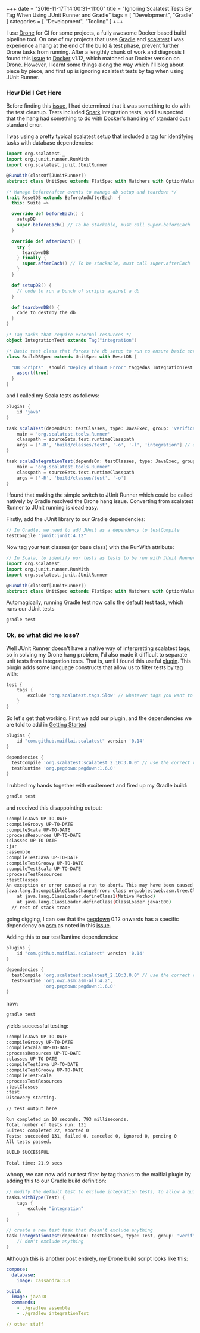 +++
date        = "2016-11-17T14:00:31+11:00"
title       = "Ignoring Scalatest Tests By Tag When Using JUnit Runner and Gradle"
tags        = [ "Development", "Gradle" ]
categories  = [ "Development", "Tooling" ]
+++

I use [Drone](https://github.com/drone/drone) for CI for some projects, a fully awesome Docker based build pipeline tool. On one of my projects that uses [Gradle](https://gradle.org/) and [scalatest](http://www.scalatest.org/) I was experience a hang at the end of the build & test phase, prevent further Drone tasks from running. After a lengthly chunk of work and diagnosis I found this [issue](https://github.com/drone/drone/issues/1817) to [Docker](https://www.docker.com/) v1.12, which matched our Docker version on Drone. However, I learnt some things along the way which I'll blog about piece by piece, and first up is ignoring scalatest tests by tag when using JUnit Runner.

### How Did I Get Here

Before finding this [issue](https://github.com/drone/drone/issues/1817), I had determined that it was something to do with the test cleanup. Tests included [Spark](http://spark.apache.org/) integration tests, and I suspected that the hang had something to do with Docker's handling of standard out / standard error.

I was using a pretty typical scalatest setup that included a tag for identifying tasks with database dependencies:

```scala
import org.scalatest._
import org.junit.runner.RunWith
import org.scalatest.junit.JUnitRunner

@RunWith(classOf[JUnitRunner])
abstract class UnitSpec extends FlatSpec with Matchers with OptionValues with Inside with Inspectors

/* Manage before/after events to manage db setup and teardown */
trait ResetDB extends BeforeAndAfterEach  {
  this: Suite =>

  override def beforeEach() {
    setupDB
    super.beforeEach() // To be stackable, must call super.beforeEach
  }

  override def afterEach() {
    try {
      teardownDB
    } finally {
      super.afterEach() // To be stackable, must call super.afterEach
    }
  }

  def setupDB() {
    // code to run a bunch of scripts against a db
  }

  def teardownDB() {
    code to destroy the db
  }
}

/* Tag tasks that require external resources */
object IntegrationTest extends Tag("integration")

/* Basic test class that forces the db setup to run to ensure basic scripting is ok */
class BuildDBSpec extends UnitSpec with ResetDB {

  "DB Scripts"  should "Deploy Without Error" taggedAs IntegrationTest in {
    assert(true)
  }
}
```

and I called my Scala tests as follows:

```groovy
plugins {
    id 'java'
}

task scalaTest(dependsOn: testClasses, type: JavaExec, group: 'verification') {
    main = 'org.scalatest.tools.Runner'
    classpath = sourceSets.test.runtimeClasspath
    args = ['-R', 'build/classes/test', '-o', '-l', 'integration'] // exclude integration tests
}

task scalaIntegrationTest(dependsOn: testClasses, type: JavaExec, group: 'verification') {
    main = 'org.scalatest.tools.Runner'
    classpath = sourceSets.test.runtimeClasspath
    args = ['-R', 'build/classes/test', '-o']
}
```

I found that making the simple switch to JUnit Runner which could be called natively by Gradle resolved the Drone hang issue. Converting from scalatest Runner to JUnit running is dead easy.

Firstly, add the JUnit library to our Gradle dependencies:

```groovy
// In Gradle, we need to add JUnit as a dependency to testCompile
testCompile "junit:junit:4.12"
```

Now tag your test classes (or base class) with the RunWith attribute:

```scala
// In Scala, to identify our tests as tests to be run with JUnit Runner, I tagged m base class with the RunWith attribute
import org.scalatest._
import org.junit.runner.RunWith
import org.scalatest.junit.JUnitRunner

@RunWith(classOf[JUnitRunner])
abstract class UnitSpec extends FlatSpec with Matchers with OptionValues with Inside with Inspectors
```

Automagically, running Gradle test now calls the default test task, which runs our JUnit tests
```bash
gradle test
```

### Ok, so what did we lose?

Well JUnit Runner doesn't have a native way of interpretting scalatest tags, so in solving my Drone hang problem, I'd also made it difficult to separate unit tests from integration tests. That is, until I found this useful [plugin](https://github.com/maiflai/gradle-scalatest). This plugin adds some language constructs that allow us to filter tests by tag with:

```groovy
test {
    tags {
        exclude 'org.scalatest.tags.Slow' // whatever tags you want to exclude.
    }
}
```

So let's get that working. First we add our plugin, and the dependencies we are told to add in [Getting Started](https://github.com/maiflai/gradle-scalatest#getting-started)

```groovy
plugins {
    id "com.github.maiflai.scalatest" version '0.14'
}

dependencies {
  testCompile 'org.scalatest:scalatest_2.10:3.0.0' // use the correct version of Scala here
  testRuntime 'org.pegdown:pegdown:1.6.0'
}
```

I rubbed my hands together with excitement and fired up my Gradle build:

```bash
gradle test
```

and received this disappointing output:

```bash
:compileJava UP-TO-DATE
:compileGroovy UP-TO-DATE
:compileScala UP-TO-DATE
:processResources UP-TO-DATE
:classes UP-TO-DATE
:jar
:assemble
:compileTestJava UP-TO-DATE
:compileTestGroovy UP-TO-DATE
:compileTestScala UP-TO-DATE
:processTestResources
:testClasses
An exception or error caused a run to abort. This may have been caused by a problematic custom reporter.
java.lang.IncompatibleClassChangeError: class org.objectweb.asm.tree.ClassNode has interface org.objectweb.asm.ClassVisitor as super class
	at java.lang.ClassLoader.defineClass1(Native Method)
	at java.lang.ClassLoader.defineClass(ClassLoader.java:800)
  // rest of stack trace
```

going digging, I can see that the [pegdown](https://github.com/sirthias/pegdown) 0.12 onwards has a specific dependency on [asm](http://asm.ow2.org/) as noted in this [issue](https://github.com/sirthias/pegdown/issues/66).

Adding this to our testRuntime dependencies:

```groovy
plugins {
    id "com.github.maiflai.scalatest" version '0.14'
}

dependencies {
  testCompile 'org.scalatest:scalatest_2.10:3.0.0' // use the correct version of Scala here
  testRuntime 'org.ow2.asm:asm-all:4.2',
              'org.pegdown:pegdown:1.6.0'
}
```

now:

```bash
gradle test
```

yields successful testing:

```bash
:compileJava UP-TO-DATE
:compileGroovy UP-TO-DATE
:compileScala UP-TO-DATE
:processResources UP-TO-DATE
:classes UP-TO-DATE
:compileTestJava UP-TO-DATE
:compileTestGroovy UP-TO-DATE
:compileTestScala
:processTestResources
:testClasses
:test
Discovery starting.

// test output here

Run completed in 10 seconds, 793 milliseconds.
Total number of tests run: 131
Suites: completed 22, aborted 0
Tests: succeeded 131, failed 0, canceled 0, ignored 0, pending 0
All tests passed.

BUILD SUCCESSFUL

Total time: 21.9 secs
```

whoop, we can now add our test filter by tag thanks to the maiflai plugin by adding this to our Gradle build definition:

```groovy
// modify the default test to exclude integration tests, to allow a quick test run with no external dependencies
tasks.withType(Test) {
    tags {
        exclude "integration"
    }
}

// create a new test task that doesn't exclude anything
task integrationTest(dependsOn: testClasses, type: Test, group: 'verification') {
    // don't exclude anything
}
```

Although this is another post entirely, my Drone build script looks like this:
```yaml
compose:
  database:
    image: cassandra:3.0

build:
  image: java:8
  commands:
    - ./gradlew assemble
    - ./gradlew integrationTest

// other stuff
```
